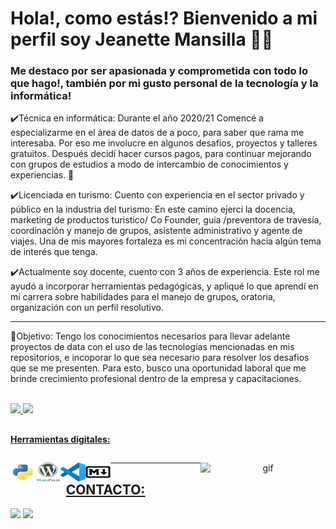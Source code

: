 # Hola!, como estás!? Bienvenido a mi perfil soy Jeanette Mansilla 👩‍💻

### Me destaco por ser apasionada y comprometida con todo lo que hago!, también por mi gusto personal de la tecnología y la informática! 
✔️Técnica en informática: Durante el año 2020/21 Comencé a especializarme en el área de datos de a poco, para saber que rama me interesaba. Por eso me involucre en algunos desafíos, proyectos y talleres gratuitos. Después decidí hacer cursos pagos, para continuar mejorando con grupos de estudios a modo de intercambio de conocimientos y experiencias. 🚀 

✔️Licenciada en turismo: Cuento con experiencia en el sector privado y público en la industria del turismo: 
En este camino ejercí la docencia, marketing de productos turistico/ Co Founder, guia /preventora de travesía, coordinación y manejo de grupos, asistente administrativo y agente de viajes.
Una de mis mayores fortaleza es mi concentración hacia algún tema de interés que tenga. 

✔️Actualmente soy docente, cuento con 3 años de experiencia. Este rol me ayudó a incorporar herramientas pedagógicas, y apliqué lo que aprendí en mi carrera sobre habilidades para el manejo de grupos, oratoria, organización con un perfil resolutivo. 
_______________________________________________________________________________________________________________________________________________________________

🎯Objetivo: Tengo los conocimientos necesarios para llevar adelante proyectos de data con el uso de las tecnologías mencionadas en mis repositorios, e incoporar lo que sea necesario para resolver los desafios que se me presenten. Para esto, busco una oportunidad laboral que me brinde crecimiento profesional dentro de la empresa y capacitaciones. 
    

<div style="display: inline_block"><br>
  <a href="https://github.com/Jeanette22">
  <img height="150em" src="https://github-readme-stats.vercel.app/api?username=Jeanette22&show_icons=true&theme=Gradient&include_all_commits=true&count_private=true"/>
  <img height="150em" src="https://github-readme-stats.vercel.app/api/top-langs/?username=Jeanette22&layout=compact&langs_count=7&theme=Gradient"/>
</div>

##

#### Herramientas digitales: 

<div align="center">
  
  <img align="left" alt="Rafa-Python" height="30" width="40" src="https://raw.githubusercontent.com/devicons/devicon/master/icons/python/python-original.svg">         
  <img align="left" alt="Wordpress" height="30" width="40" src="https://github.com/devicons/devicon/blob/master/icons/wordpress/wordpress-original.svg">
  <img align="left" alt="Vscode" height="30" width="40" src="https://github.com/devicons/devicon/blob/master/icons/vscode/vscode-original.svg">
  <img align="left" alt="Markdown" height="30" width="40" src="https://github.com/devicons/devicon/blob/master/icons/markdown/markdown-original.svg">
  <img align="right"alt="gif" height="100" width="200" src="https://media.giphy.com/media/l2R09a5L5Bb6ppV7y/giphy.gif">

  
  
 ##
 ##
 ##
 ________________________________________________________________________________________________________________________________________________________________
 ## CONTACTO:  
</div> 
 <a href = "mailto:leticiajmansilla@gmail.com"><img src="https://img.shields.io/badge/-Gmail-%23333?style=for-the-badge&logo=gmail&logoColor=white" target="_blank"></a>
 <a href="https://www.linkedin.com/in/jeanettedataviz/" target="_blank"><img src="https://img.shields.io/badge/-LinkedIn-%230077B5?style=for-the-badge&logo=linkedin&logoColor=white" target="_blank"></a> 

</div>
